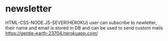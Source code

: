 # newsletter
HTML-CSS-NODE.JS-SEVER(HEROKU)
user can subscribe to newletter, their name and email is stored in DB and can be used to send custom mails
https://gentle-earth-23704.herokuapp.com/
